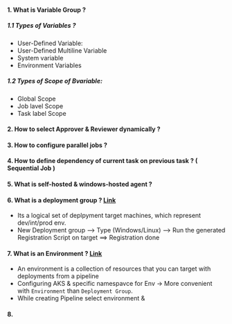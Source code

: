 
#### 1. What is Variable Group ?
##### 1.1 Types of Variables ?
   * User-Defined Variable:
   * User-Defined Multiline Variable
   * System variable
   * Environment Variables
##### 1.2 Types of Scope of Bvariable:
   * Global Scope
   * Job lavel Scope
   * Task label Scope
#### 2. How to select Approver & Reviewer dynamically ?
#### 3. How to configure parallel jobs ?
#### 4. How to define dependency of current task on previous task ? ( Sequential Job )
#### 5. What is self-hosted & windows-hosted agent ?
#### 6. What is a deployment group ? [Link](https://learn.microsoft.com/en-us/azure/devops/pipelines/release/deployment-groups/?view=azure-devops)
   * Its a logical set of deplpyment target machines, which represent dev/int/prod env.
   * New Deployment group --> Type (Windows/Linux) --> Run the generated Registration Script on target ==> Registration done 
#### 7. What is an Environment ? [Link](https://learn.microsoft.com/en-us/azure/devops/pipelines/process/environments?view=azure-devops)
   * An environment is a collection of resources that you can target with deployments from a pipeline 
   * Configuring AKS & specific namespavce for Env -> More convenient with `Environment` than `Deployment Group`. 
   * While creating Pipeline select environment & 
#### 8. 
